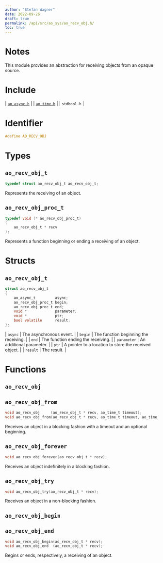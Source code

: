 ```yaml
---
author: "Stefan Wagner"
date: 2022-09-26
draft: true
permalink: /api/src/ao_sys/ao_recv_obj.h/
toc: true
---
```


# Notes

This module provides an abstraction for receiving objects from an opaque source.

# Include

| [`ao_async.h`](ao_async.h.md) |
| [`ao_time.h`](ao_time.h.md) |
| `stdbool.h` |

# Identifier

```c
#define AO_RECV_OBJ
```

# Types

## `ao_recv_obj_t`

```c
typedef struct ao_recv_obj_t ao_recv_obj_t;
```

Represents the receiving of an object.

## `ao_recv_obj_proc_t`

```c
typedef void (* ao_recv_obj_proc_t)
(
    ao_recv_obj_t * recv
);
```

Represents a function beginning or ending a receiving of an object.

# Structs

## `ao_recv_obj_t`

```c
struct ao_recv_obj_t
{
    ao_async_t         async;
    ao_recv_obj_proc_t begin;
    ao_recv_obj_proc_t end;
    void *             parameter;
    void *             ptr;
    bool volatile      result;
};
```

| `async` | The asynchronous event. |
| `begin` | The function beginning the receiving. |
| `end` | The function ending the receiving. |
| `parameter` | An additional parameter. |
| `ptr` | A pointer to a location to store the received object. |
| `result` | The result. |

# Functions

## `ao_recv_obj`
## `ao_recv_obj_from`

```c
void ao_recv_obj     (ao_recv_obj_t * recv, ao_time_t timeout);
void ao_recv_obj_from(ao_recv_obj_t * recv, ao_time_t timeout, ao_time_t beginning);
```

Receives an object in a blocking fashion with a timeout and an optional beginning.

## `ao_recv_obj_forever`

```c
void ao_recv_obj_forever(ao_recv_obj_t * recv);
```

Receives an object indefinitely in a blocking fashion.

## `ao_recv_obj_try`

```c
void ao_recv_obj_try(ao_recv_obj_t * recv);
```

Receives an object in a non-blocking fashion.

## `ao_recv_obj_begin`
## `ao_recv_obj_end`

```c
void ao_recv_obj_begin(ao_recv_obj_t * recv);
void ao_recv_obj_end  (ao_recv_obj_t * recv);
```

Begins or ends, respectively, a receiving of an object.

